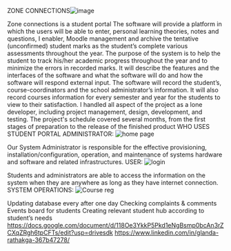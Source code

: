 ZONE CONNECTIONS![image](https://github.com/glendagithub/Student-Portal/assets/133219306/707c4e1c-fbe3-4c10-9fdc-6c93d5dc9f70)

Zone connections is a student portal 
The software will provide a platform in which the users will be able to enter, personal learning
theories, notes and questions, I enabler, Moodle management and archive the tentative
(unconfirmed) student marks as the student’s complete various assessments throughout the
year.
The purpose of the system is to help the student to track his/her academic progress throughout
the year and to minimize the errors in recorded marks.
It will describe the features and the interfaces of the software and what the software will do and
how the software will respond external input.
The software will record the student’s, course-coordinators and the school administrator’s
information.
It will also record courses information for every semester and year for the students to view to
their satisfaction.
I handled all aspect of the project as a lone developer, including project management, design, development, and testing. The project's schedule covered several months, from the first stages of preparation to the release of the finished product
WHO USES STUDENT PORTAL
ADMINISTRATOR:
![home page](https://github.com/glendagithub/Student-Portal/assets/133219306/740a1bcd-b1cd-4b05-99f8-f33d064020a3)

Our System Administrator is responsible for the effective provisioning, installation/configuration,
operation, and maintenance of systems hardware and software and related infrastructures.
USER:
![login](https://github.com/glendagithub/Student-Portal/assets/133219306/db1be035-7114-4043-9ef9-0f8513038bb8)

Students and administrators are able to access the information on the system when they are anywhere
as long as they have internet connection.
SYSTEM OPERATIONS:
![Course reg](https://github.com/glendagithub/Student-Portal/assets/133219306/7e6ec5ac-e178-407b-b352-630c64123312)

Updating database every after one day
Checking complaints & comments
Events board for students
Creating relevant student hub according to student’s needs
https://docs.google.com/document/d/118Oe3YkkP5Pkd1eNgBsmp0bcAn3rZCXqZRgh6tpCFTs/edit?usp=drivesdk
https://www.linkedin.com/in/glanda-rathakga-367b47278/
